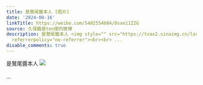 ```yaml
---
title: 是鷲尾醬本人 [图片]
date: '2024-08-16'
linkTitle: https://weibo.com/5402554084/Osxe11ZZG
source: 久保醬是ten使的微博
description: 是鷲尾醬本人 <img style="" src="https://tvax2.sinaimg.cn/large/005TCz76gy1hsppwdz9d1j316i0u0n7i.jpg"
  referrerpolicy="no-referrer"><br><br> ...
disable_comments: true
---
```

是鷲尾醬本人 <img style="" src="https://tvax2.sinaimg.cn/large/005TCz76gy1hsppwdz9d1j316i0u0n7i.jpg" referrerpolicy="no-referrer"><br><br> ...